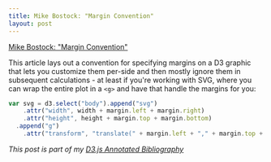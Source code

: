 ```yaml
---
title: Mike Bostock: "Margin Convention"
layout: post
---
```


[Mike Bostock: "Margin Convention"][article]

This article lays out a convention for specifying margins on a D3 graphic that lets you customize them per-side and then mostly ignore them in subsequent calculations - at least if you're working with SVG, where you can wrap the entire plot in a `<g>` and have that handle the margins for you:

```javascript
var svg = d3.select("body").append("svg")
    .attr("width", width + margin.left + margin.right)
    .attr("height", height + margin.top + margin.bottom)
  .append("g")
    .attr("transform", "translate(" + margin.left + "," + margin.top + ")");
```

_This post is part of my [D3.js Annotated Bibliography][d3biblio]_

[article]: http://bl.ocks.org/mbostock/3019563 "Margin Convention"
[d3biblio]: http://www.poorlytrainedape.com/tag/d3-bibliography/